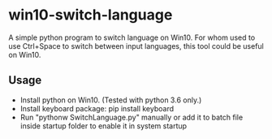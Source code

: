 win10-switch-language
========

A simple python program to switch language on Win10. For whom used to use Ctrl+Space to switch between input languages, this tool could be useful on Win10.


## Usage

- Install python on Win10. (Tested with python 3.6 only.)
- Install keyboard package:
    pip install keyboard
- Run "pythonw SwitchLanguage.py" manually or add it to batch file inside startup folder to enable it in system startup